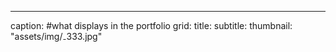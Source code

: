 ---
caption: #what displays in the portfolio grid:
  title: 
  subtitle: 
  thumbnail: "assets/img/₋333.jpg"
